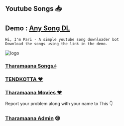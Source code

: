 ## Youtube Songs 📥

## Demo : [Any Song DL](https:t.me/anysongdlrobot)

```
Hi, I'm Pari - A simple youtube song downloader bot
Download the songs using the link in the demo.
```
![logo](https://telegra.ph/file/abdb5a244fedea3e59409.jpg)
### [Tharamaana Songs🎶](https:t.me/tharamaanasongs)

### [TENDKOTTA ❤️](https://t.me/Tendkotta)
### [Tharamaana Movies ❤️](https://t.me/Tharamaanamovies) 

Report your problem along with your name to This 👇
### [Tharamaana Admin](https://t.me/tharamaanaadmin) 😪
